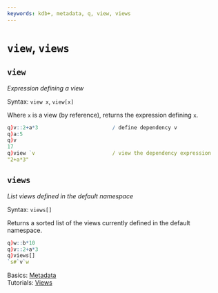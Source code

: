 ```yaml
---
keywords: kdb+, metadata, q, view, views
---
```


# `view`, `views`




## `view`

_Expression defining a view_

Syntax: `view x`, `view[x]`

Where `x` is a view (by reference), returns the expression defining `x`.

```q
q)v::2+a*3                        / define dependency v
q)a:5
q)v
17
q)view `v                         / view the dependency expression
"2+a*3"
```



## `views`

_List views defined in the default namespace_

Syntax: `views[]`

Returns a sorted list of the views currently defined in the default namespace.

```q
q)w::b*10
q)v::2+a*3
q)views[]
`s#`v`w
```


<i class="far fa-hand-point-right"></i> 
Basics: [Metadata](../basics/metadata.md)  
Tutorials: [Views](../tutorials/views.md)
